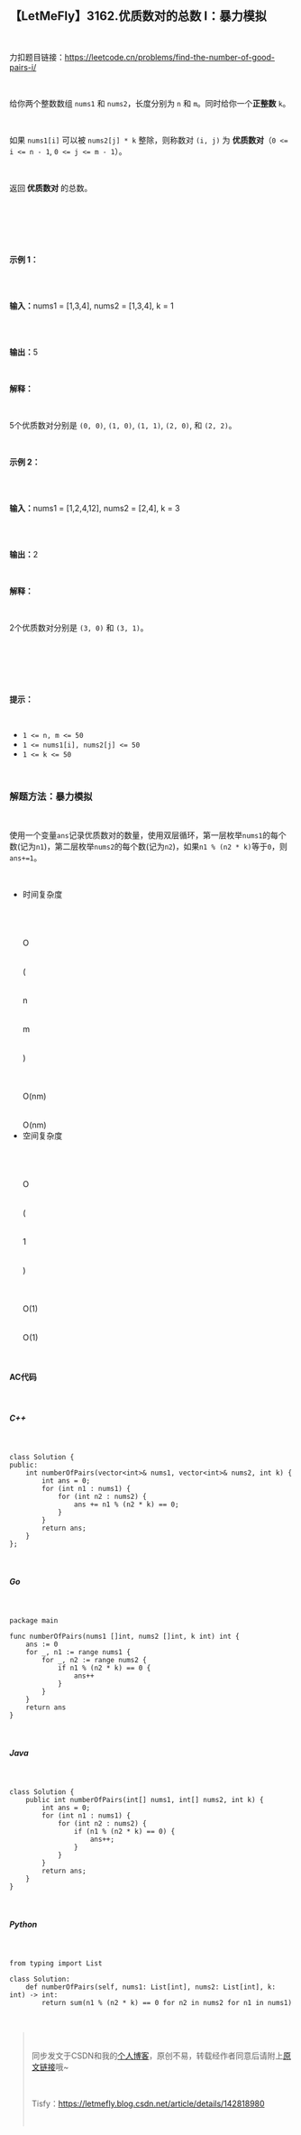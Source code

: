 <h2><a id="LetMeFly3162_I_1"></a>【LetMeFly】3162.优质数对的总数 I：暴力模拟</h2> <br><p>力扣题目链接：<a href="https://leetcode.cn/problems/find-the-number-of-good-pairs-i/" rel="nofollow">https://leetcode.cn/problems/find-the-number-of-good-pairs-i/</a></p> <br><p>给你两个整数数组 <code>nums1</code> 和 <code>nums2</code>，长度分别为 <code>n</code> 和 <code>m</code>。同时给你一个<strong>正整数</strong> <code>k</code>。</p> <br><p>如果 <code>nums1[i]</code> 可以被 <code>nums2[j] * k</code> 整除，则称数对 <code>(i, j)</code> 为 <strong>优质数对</strong>（<code>0 <= i <= n - 1</code>, <code>0 <= j <= m - 1</code>）。</p> <br><p>返回<strong> 优质数对 </strong>的总数。</p> <br><p> </p> <br><p><strong class="example">示例 1：</strong></p> <br><div class="example-block"> <br> <p><strong>输入：</strong><span class="example-io">nums1 = [1,3,4], nums2 = [1,3,4], k = 1</span></p> <br></div> <br><p><strong>输出：</strong><span class="example-io">5</span></p> <br><p><strong>解释：</strong></p> <br><p>5个优质数对分别是 <code>(0, 0)</code>, <code>(1, 0)</code>, <code>(1, 1)</code>, <code>(2, 0)</code>, 和 <code>(2, 2)</code>。</p> <br><p><strong class="example">示例 2：</strong></p> <br><div class="example-block"> <br> <p><strong>输入：</strong><span class="example-io">nums1 = [1,2,4,12], nums2 = [2,4], k = 3</span></p> <br></div> <br><p><strong>输出：</strong><span class="example-io">2</span></p> <br><p><strong>解释：</strong></p> <br><p>2个优质数对分别是 <code>(3, 0)</code> 和 <code>(3, 1)</code>。</p> <br><p> </p> <br><p><strong>提示：</strong></p> <br><ul><li><code>1 <= n, m <= 50</code></li><li><code>1 <= nums1[i], nums2[j] <= 50</code></li><li><code>1 <= k <= 50</code></li></ul> <br><h3><a id="_49"></a>解题方法：暴力模拟</h3> <br><p>使用一个变量<code>ans</code>记录优质数对的数量，使用双层循环，第一层枚举<code>nums1</code>的每个数(记为<code>n1</code>)，第二层枚举<code>nums2</code>的每个数(记为<code>n2</code>)，如果<code>n1 % (n2 * k)</code>等于<code>0</code>，则<code>ans+=1</code>。</p> <br><ul><li>时间复杂度<span class="katex--inline"><span class="katex"><span class="katex-mathml"> <br>      <br>       <br>        <br>        <br>          O <br>         <br>        <br>          ( <br>         <br>        <br>          n <br>         <br>        <br>          m <br>         <br>        <br>          ) <br>         <br>        <br>       <br>         O(nm) <br>        <br>       <br>     </span><span class="katex-html"><span class="base"><span class="strut" style="height: 1em; vertical-align: -0.25em;"></span><span class="mord mathnormal" style="margin-right: 0.0278em;">O</span><span class="mopen">(</span><span class="mord mathnormal">nm</span><span class="mclose">)</span></span></span></span></span></li><li>空间复杂度<span class="katex--inline"><span class="katex"><span class="katex-mathml"> <br>      <br>       <br>        <br>        <br>          O <br>         <br>        <br>          ( <br>         <br>        <br>          1 <br>         <br>        <br>          ) <br>         <br>        <br>       <br>         O(1) <br>        <br>       <br>     </span><span class="katex-html"><span class="base"><span class="strut" style="height: 1em; vertical-align: -0.25em;"></span><span class="mord mathnormal" style="margin-right: 0.0278em;">O</span><span class="mopen">(</span><span class="mord">1</span><span class="mclose">)</span></span></span></span></span></li></ul> <br><h4><a id="AC_56"></a>AC代码</h4> <br><h5><a id="C_58"></a>C++</h5> <br><pre><code class="prism language-cpp"><span class="token keyword">class</span> <span class="token class-name">Solution</span> <span class="token punctuation">{<!-- --></span><br><span class="token keyword">public</span><span class="token operator">:</span><br>    <span class="token keyword">int</span> <span class="token function">numberOfPairs</span><span class="token punctuation">(</span>vector<span class="token operator"><</span><span class="token keyword">int</span><span class="token operator">></span><span class="token operator">&</span> nums1<span class="token punctuation">,</span> vector<span class="token operator"><</span><span class="token keyword">int</span><span class="token operator">></span><span class="token operator">&</span> nums2<span class="token punctuation">,</span> <span class="token keyword">int</span> k<span class="token punctuation">)</span> <span class="token punctuation">{<!-- --></span><br>        <span class="token keyword">int</span> ans <span class="token operator">=</span> <span class="token number">0</span><span class="token punctuation">;</span><br>        <span class="token keyword">for</span> <span class="token punctuation">(</span><span class="token keyword">int</span> n1 <span class="token operator">:</span> nums1<span class="token punctuation">)</span> <span class="token punctuation">{<!-- --></span><br>            <span class="token keyword">for</span> <span class="token punctuation">(</span><span class="token keyword">int</span> n2 <span class="token operator">:</span> nums2<span class="token punctuation">)</span> <span class="token punctuation">{<!-- --></span><br>                ans <span class="token operator">+=</span> n1 <span class="token operator">%</span> <span class="token punctuation">(</span>n2 <span class="token operator">*</span> k<span class="token punctuation">)</span> <span class="token operator">==</span> <span class="token number">0</span><span class="token punctuation">;</span><br>            <span class="token punctuation">}</span><br>        <span class="token punctuation">}</span><br>        <span class="token keyword">return</span> ans<span class="token punctuation">;</span><br>    <span class="token punctuation">}</span><br><span class="token punctuation">}</span><span class="token punctuation">;</span><br></code></pre> <br><h5><a id="Go_75"></a>Go</h5> <br><pre><code class="prism language-go"><span class="token keyword">package</span> main<br><br><span class="token keyword">func</span> <span class="token function">numberOfPairs</span><span class="token punctuation">(</span>nums1 <span class="token punctuation">[</span><span class="token punctuation">]</span><span class="token builtin">int</span><span class="token punctuation">,</span> nums2 <span class="token punctuation">[</span><span class="token punctuation">]</span><span class="token builtin">int</span><span class="token punctuation">,</span> k <span class="token builtin">int</span><span class="token punctuation">)</span> <span class="token builtin">int</span> <span class="token punctuation">{<!-- --></span><br>    ans <span class="token operator">:=</span> <span class="token number">0</span><br>    <span class="token keyword">for</span> <span class="token boolean">_</span><span class="token punctuation">,</span> n1 <span class="token operator">:=</span> <span class="token keyword">range</span> nums1 <span class="token punctuation">{<!-- --></span><br>        <span class="token keyword">for</span> <span class="token boolean">_</span><span class="token punctuation">,</span> n2 <span class="token operator">:=</span> <span class="token keyword">range</span> nums2 <span class="token punctuation">{<!-- --></span><br>            <span class="token keyword">if</span> n1 <span class="token operator">%</span> <span class="token punctuation">(</span>n2 <span class="token operator">*</span> k<span class="token punctuation">)</span> <span class="token operator">==</span> <span class="token number">0</span> <span class="token punctuation">{<!-- --></span><br>                ans<span class="token operator">++</span><br>            <span class="token punctuation">}</span><br>        <span class="token punctuation">}</span><br>    <span class="token punctuation">}</span><br>    <span class="token keyword">return</span> ans<br><span class="token punctuation">}</span><br></code></pre> <br><h5><a id="Java_93"></a>Java</h5> <br><pre><code class="prism language-java"><span class="token keyword">class</span> <span class="token class-name">Solution</span> <span class="token punctuation">{<!-- --></span><br>    <span class="token keyword">public</span> <span class="token keyword">int</span> <span class="token function">numberOfPairs</span><span class="token punctuation">(</span><span class="token keyword">int</span><span class="token punctuation">[</span><span class="token punctuation">]</span> nums1<span class="token punctuation">,</span> <span class="token keyword">int</span><span class="token punctuation">[</span><span class="token punctuation">]</span> nums2<span class="token punctuation">,</span> <span class="token keyword">int</span> k<span class="token punctuation">)</span> <span class="token punctuation">{<!-- --></span><br>        <span class="token keyword">int</span> ans <span class="token operator">=</span> <span class="token number">0</span><span class="token punctuation">;</span><br>        <span class="token keyword">for</span> <span class="token punctuation">(</span><span class="token keyword">int</span> n1 <span class="token operator">:</span> nums1<span class="token punctuation">)</span> <span class="token punctuation">{<!-- --></span><br>            <span class="token keyword">for</span> <span class="token punctuation">(</span><span class="token keyword">int</span> n2 <span class="token operator">:</span> nums2<span class="token punctuation">)</span> <span class="token punctuation">{<!-- --></span><br>                <span class="token keyword">if</span> <span class="token punctuation">(</span>n1 <span class="token operator">%</span> <span class="token punctuation">(</span>n2 <span class="token operator">*</span> k<span class="token punctuation">)</span> <span class="token operator">==</span> <span class="token number">0</span><span class="token punctuation">)</span> <span class="token punctuation">{<!-- --></span><br>                    ans<span class="token operator">++</span><span class="token punctuation">;</span><br>                <span class="token punctuation">}</span><br>            <span class="token punctuation">}</span><br>        <span class="token punctuation">}</span><br>        <span class="token keyword">return</span> ans<span class="token punctuation">;</span><br>    <span class="token punctuation">}</span><br><span class="token punctuation">}</span><br></code></pre> <br><h5><a id="Python_111"></a>Python</h5> <br><pre><code class="prism language-python"><span class="token keyword">from</span> typing <span class="token keyword">import</span> List<br><br><span class="token keyword">class</span> <span class="token class-name">Solution</span><span class="token punctuation">:</span><br>    <span class="token keyword">def</span> <span class="token function">numberOfPairs</span><span class="token punctuation">(</span>self<span class="token punctuation">,</span> nums1<span class="token punctuation">:</span> List<span class="token punctuation">[</span><span class="token builtin">int</span><span class="token punctuation">]</span><span class="token punctuation">,</span> nums2<span class="token punctuation">:</span> List<span class="token punctuation">[</span><span class="token builtin">int</span><span class="token punctuation">]</span><span class="token punctuation">,</span> k<span class="token punctuation">:</span> <span class="token builtin">int</span><span class="token punctuation">)</span> <span class="token operator">-</span><span class="token operator">></span> <span class="token builtin">int</span><span class="token punctuation">:</span><br>        <span class="token keyword">return</span> <span class="token builtin">sum</span><span class="token punctuation">(</span>n1 <span class="token operator">%</span> <span class="token punctuation">(</span>n2 <span class="token operator">*</span> k<span class="token punctuation">)</span> <span class="token operator">==</span> <span class="token number">0</span> <span class="token keyword">for</span> n2 <span class="token keyword">in</span> nums2 <span class="token keyword">for</span> n1 <span class="token keyword">in</span> nums1<span class="token punctuation">)</span><br></code></pre> <br><blockquote> <br> <p>同步发文于CSDN和我的<a href="https://blog.letmefly.xyz/" rel="nofollow">个人博客</a>，原创不易，转载经作者同意后请附上<a href="https://blog.letmefly.xyz/2024/10/10/LeetCode%203162.%E4%BC%98%E8%B4%A8%E6%95%B0%E5%AF%B9%E7%9A%84%E6%80%BB%E6%95%B0I/" rel="nofollow">原文链接</a>哦~</p> <br> <p>Tisfy：<a href="https://letmefly.blog.csdn.net/article/details/142818980" rel="nofollow">https://letmefly.blog.csdn.net/article/details/142818980</a></p> <br></blockquote>